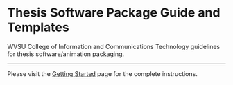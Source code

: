 # Thesis Software Package Guide and Templates
WVSU College of Information and Communications Technology guidelines for thesis software/animation packaging.

***

Please visit the [Getting Started](https://github.com/wvsu-cict-code/thesis-package/wiki/Getting-Started#your-thesis-package) page for the complete instructions.
